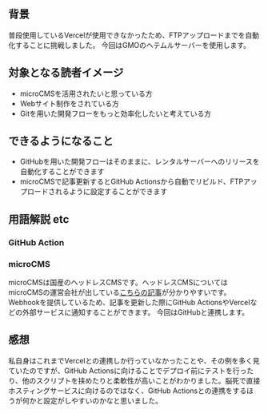 ## 背景
普段使用しているVercelが使用できなかったため、FTPアップロードまでを自動化することに挑戦しました。
今回はGMOのヘテムルサーバーを使用します。

## 対象となる読者イメージ
- microCMSを活用されたいと思っている方
- Webサイト制作をされている方
- Gitを用いた開発フローをもっと効率化したいと考えている方

## できるようになること
- GitHubを用いた開発フローはそのままに、レンタルサーバーへのリリースを自動化することができます
- microCMSで記事更新するとGitHub Actionsから自動でリビルド、FTPアップロードされるように設定することができます

## 用語解説 etc

### GitHub Action


### microCMS
microCMSは国産のヘッドレスCMSです。ヘッドレスCMSについてはmicroCMSの運営会社が出している[こちらの記事]()が分かりやすいです。
Webhookを提供しているため、記事を更新した際にGitHub ActionsやVercelなどの外部サービスに通知することができます。
今回はGitHubと連携します。

## 感想
私自身はこれまでVercelとの連携しか行っていなかったことや、その例を多く見ていたのですが、GitHub Actionsに向けることでデプロイ前にテストを行ったり、他のスクリプトを挟めたりと柔軟性が高いことがわかりました。脳死で直接ホスティングサービスに向けるのではなく、GitHub Actionsとの連携をするほうが何かと設定がしやすいのかなと思いました。
